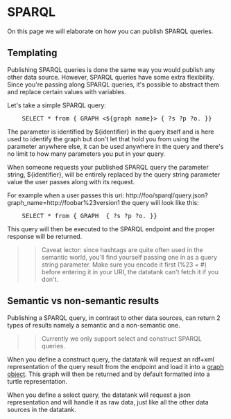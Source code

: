 # SPARQL

On this page we will elaborate on how you can publish SPARQL queries.

## Templating

Publishing SPARQL queries is done the same way you would publish any other data source. However, SPARQL queries have some extra flexibility. Since you're passing along SPARQL queries, it's possible to abstract them and replace certain values with variables.

Let's take a simple SPARQL query:

<pre class='prettyprint'>
    SELECT * from { GRAPH <${graph_name}> { ?s ?p ?o. }}
</pre>

The parameter is identified by ${identifier} in the query itself and is here used to identify the graph but don't let that hold you from using the parameter anywhere else, it can be used anywhere in the query and there's no limit to how many parameters you put in your query.

When someone requests your published SPARQL query the parameter string, ${identifier}, will be entirely replaced by the query string parameter value the user passes along with its request.

For example when a user passes this uri: http://foo/sparql/query.json?graph\_name=http://foobar%23version1 the query will look like this:

<pre class='prettyprint'>
    SELECT * from { GRAPH <http://foobar#version1> { ?s ?p ?o. }}
</pre>

This query will then be executed to the SPARQL endpoint and the proper response will be returned.

>> Caveat lector: since hashtags are quite often used in the semantic world, you'll find yourself passing one in as a query string parameter. Make sure you encode it first (%23 = #) before entering it in your URI, the datatank can't fetch it if you don't.

## Semantic vs non-semantic results

Publishing a SPARQL query, in contrast to other data sources, can return 2 types of results namely a semantic and a non-semantic one.

>> Currently we only support select and construct SPARQL queries.

When you define a construct query, the datatank will request an rdf+xml representation of the query result from the endpoint and load it into a [graph object](https://github.com/semsol/arc2/wiki). This graph will then be returned and by default formatted into a turtle representation.

When you define a select query, the datatank will request a json representation and will handle it as raw data, just like all the other data sources in the datatank.